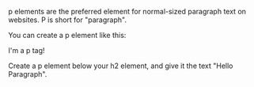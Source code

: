 p elements are the preferred element for normal-sized paragraph text on websites. P is short for "paragraph".

You can create a p element like this:

<p>I'm a p tag!</p>

Create a p element below your h2 element, and give it the text "Hello Paragraph".
